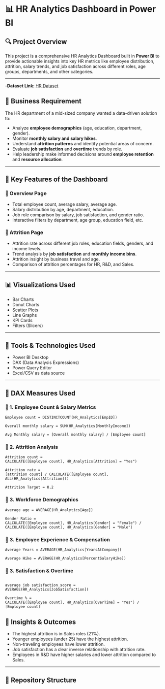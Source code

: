 # 📊 HR Analytics Dashboard in Power BI

## 🔍 Project Overview

This project is a comprehensive HR Analytics Dashboard built in **Power BI** to provide actionable insights into key HR metrics like employee distribution, attrition, salary trends, and job satisfaction across different roles, age groups, departments, and other categories.

---

-**Dataset Link**: [HR Dataset](https://github.com/VDhakad-Datamind/HR-Analytics-Dashboard/blob/main/HR_Analytics.csv)

## 🧩 Business Requirement

The HR department of a mid-sized company wanted a data-driven solution to:

- Analyze **employee demographics** (age, education, department, gender).
- Monitor **monthly salary and salary hikes**.
- Understand **attrition patterns** and identify potential areas of concern.
- Evaluate **job satisfaction** and **overtime** trends by role.
- Help leadership make informed decisions around **employee retention** and **resource allocation**.

---

## 📌 Key Features of the Dashboard

### 🔹 Overview Page
- Total employee count, average salary, average age.
- Salary distribution by age, department, education.
- Job role comparison by salary, job satisfaction, and gender ratio.
- Interactive filters by department, age group, education field, etc.

### 🔹 Attrition Page
- Attrition rate across different job roles, education fields, genders, and income levels.
- Trend analysis by **job satisfaction** and **monthly income bins**.
- Attrition insight by business travel and age.
- Comparison of attrition percentages for HR, R&D, and Sales.

---

## 📊 Visualizations Used
- Bar Charts
- Donut Charts
- Scatter Plots
- Line Graphs
- KPI Cards
- Filters (Slicers)

---

## 🧰 Tools & Technologies Used
- Power BI Desktop
- DAX (Data Analysis Expressions)
- Power Query Editor
- Excel/CSV as data source

---

## 🧮 DAX Measures Used

### 📌 1. Employee Count & Salary Metrics

```DAX
Employee count = DISTINCTCOUNT(HR_Analytics[EmpID])

Overall monthly salary = SUM(HR_Analytics[MonthlyIncome])

Avg Monthly salary = [Overall monthly salary] / [Employee count]

```

### 📌 2. Attrition Analysis

```DAX
Attrition count = 
CALCULATE([Employee count], HR_Analytics[Attrition] = "Yes")

Attrition rate = 
[attrition count] / CALCULATE([Employee count], ALL(HR_Analytics[Attrition]))

Attrition Target = 0.2
```

### 📌 3. Workforce Demographics

```DAX
Average age = AVERAGE(HR_Analytics[Age])

Gender Ratio = 
CALCULATE([Employee count], HR_Analytics[Gender] = "Female") /
CALCULATE([Employee count], HR_Analytics[Gender] = "Male")
```

### 📌 3. Employee Experience & Compensation

```DAX
Average Years = AVERAGE(HR_Analytics[YearsAtCompany])

Average Hike = AVERAGE(HR_Analytics[PercentSalaryHike])
```

### 📌 3. Satisfaction & Overtime

```DAX

average job satisfaction_score = AVERAGE(HR_Analytics[JobSatisfaction])

Overtime % = 
CALCULATE([Employee count], HR_Analytics[OverTime] = "Yes") / [Employee count]
```


## 🧠 Insights & Outcomes
- The highest attrition is in Sales roles (21%).
- Younger employees (under 25) have the highest attrition.
- Non-traveling employees have lower attrition.
- Job satisfaction has a clear inverse relationship with attrition rate.
- Employees in R&D have higher salaries and lower attrition compared to Sales.

---

## 📁 Repository Structure
